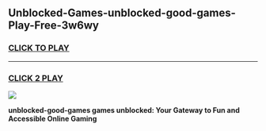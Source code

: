 
## Unblocked-Games-unblocked-good-games-Play-Free-3w6wy
<h3>
<a href="https://premium76.site?title=unblocked-good-games&ref=23A">CLICK TO PLAY</a></h3>
<hr>

<h3>
<a href="https://premium76.site?title=unblocked-good-games&ref=23A">CLICK 2 PLAY</a>
  
</h3>

<a href="https://premium76.site?title=unblocked-good-games&ref=23A"><img src="https://clearcache.store/games.png"></a>


**unblocked-good-games games unblocked: Your Gateway to Fun and Accessible Online Gaming**
